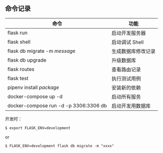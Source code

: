 ## 命令记录

命令 | 功能
---- | ---
flask run | 启动开发服务器
flask shell | 启动调试 Shell
flask db migrate  -m *message* | 生成数据库修改记录
flask db upgrade | 升级数据库
flask routes | 查看路由记录
flask test | 执行测试用例
pipenv install *package* | 安装新的依赖
docker-compose up -d | 启动所有服务
docker-compose run -d -p 3306:3306 db | 启动开发用数据库

开发时：
```shell
$ export FLASK_ENV=development
```
or
```shell
$ FLASK_ENV=development flask db migrate -m "xxxx"
```
